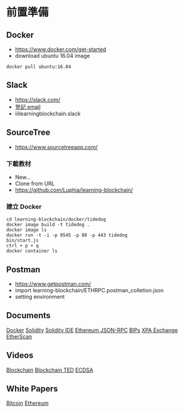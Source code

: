 # 前置準備

## Docker
* https://www.docker.com/get-started
* download ubuntu 16.04 image
```shell
docker pull ubuntu:16.04
```

## Slack
* https://slack.com/
* [登記 email](https://docs.google.com/spreadsheets/d/17HbiLC4vc8ax5_0Xyen7EIdrbpewvKCxk9q3RrALBZU/edit?usp=sharing)
* iiilearningblockchain.slack

## SourceTree
* https://www.sourcetreeapp.com/

### 下載教材
* New...
* Clone from URL
* https://github.com/Luphia/learning-blockchain/

### 建立 Docker
```shell
cd learning-blockchain/docker/tidedog
docker image build -t tidedog .
docker image ls
docker run -t -i -p 8545 -p 80 -p 443 tidedog
bin/start.js
ctrl + p + q
docker container ls
```

## Postman
* https://www.getpostman.com/
* import learning-blockchain/ETHRPC.postman_colletion.json
* setting environment

## Documents
[Docker](https://docs.docker.com/)
[Solidity](https://solidity.readthedocs.io/)
[Solidity IDE](https://remix.ethereum.org)
[Ethereum JSON-RPC](https://github.com/ethereum/wiki/wiki/JSON-RPC)
[BIPs](https://github.com/bitcoin/bips)
[XPA Exchange](https://xpa.exchange)
[EtherScan](https://etherscan.io/)

## Videos
[Blockchain](https://www.youtube.com/watch?v=SSo_EIwHSd4)
[Blockchain TED](https://www.youtube.com/watch?v=Pl8OlkkwRpc)
[ECDSA](https://www.youtube.com/watch?v=dCvB-mhkT0w)

## White Papers
[Bitcoin](https://bitcoin.org/bitcoin.pdf)
[Ethereum](https://ethereum.github.io/yellowpaper/paper.pdf)